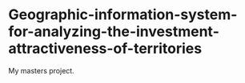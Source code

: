 # Geographic-information-system-for-analyzing-the-investment-attractiveness-of-territories
My masters project. 
